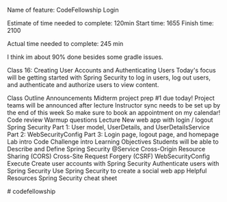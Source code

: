 Name of feature: CodeFellowship Login

Estimate of time needed to complete: 120min Start time: 1655 Finish time: 2100

Actual time needed to complete: 245 min

I think im about 90% done besides some gradle issues. 


Class 16: Creating User Accounts and Authenticating Users
Today's focus will be getting started with Spring Security to log in users, log out users, and authenticate and authorize users to view content.

Class Outline
Announcements
Midterm project prep #1 due today!
Project teams will be announced after lecture
Instructor sync needs to be set up by the end of this week
So make sure to book an appointment on my calendar!
Code review
Warmup questions
Lecture
New web app with login / logout
Spring Security
Part 1: User model, UserDetails, and UserDetailsService
Part 2: WebSecurityConfig
Part 3: Login page, logout page, and homepage
Lab intro
Code Challenge intro
Learning Objectives
Students will be able to
Describe and Define
Spring Security
@Service
Cross-Origin Resource Sharing (CORS)
Cross-Site Request Forgery (CSRF)
WebSecurityConfig
Execute
Create user accounts with Spring Security
Authenticate users with Spring Security
Use Spring Security to create a social web app
Helpful Resources
Spring Security cheat sheet

#   c o d e f e l l o w s h i p 
 
 